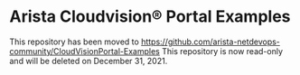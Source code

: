 # Arista Cloudvision&reg; Portal Examples
This repository has been moved to https://github.com/arista-netdevops-community/CloudVisionPortal-Examples
This repository is now read-only and will be deleted on December 31, 2021.
